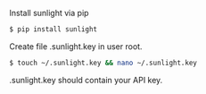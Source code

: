 Install sunlight via pip

```bash
$ pip install sunlight
```

Create file .sunlight.key in user root.

```bash
$ touch ~/.sunlight.key && nano ~/.sunlight.key
```

.sunlight.key should contain your API key.
